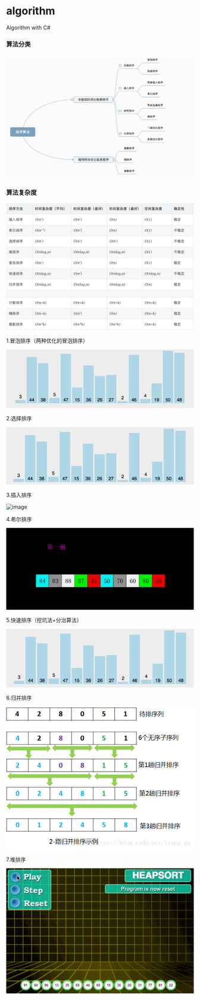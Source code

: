﻿# algorithm
Algorithm with C#

### 算法分类

![image](https://github.com/eangulee/algorithm/blob/main/imgs/category.png)

### 算法复杂度

![image](https://github.com/eangulee/algorithm/blob/main/imgs/O.png)


1.冒泡排序（两种优化的冒泡排序）

![image](https://github.com/eangulee/algorithm/blob/main/imgs/bubble.gif)

2.选择排序

![image](https://github.com/eangulee/algorithm/blob/main/imgs/select.gif)

3.插入排序

![image](https://github.com/eangulee/algorithm/blob/main/imgs/insert.gif)

4.希尔排序

![image](https://github.com/eangulee/algorithm/blob/main/imgs/shell.gif)

5.快速排序（挖坑法+分治算法）

![image](https://github.com/eangulee/algorithm/blob/main/imgs/quick.gif)

6.归并排序

![image](https://github.com/eangulee/algorithm/blob/main/imgs/merge.png)

7.堆排序

![image](https://github.com/eangulee/algorithm/blob/main/imgs/heap.gif)